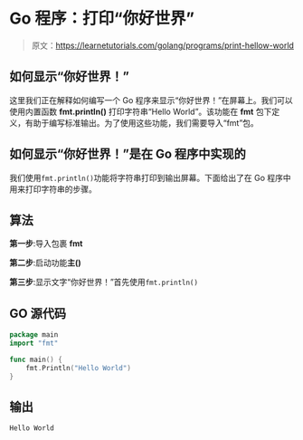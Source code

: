 # Go 程序：打印“你好世界”

> 原文：<https://learnetutorials.com/golang/programs/print-hellow-world>

## 如何显示“你好世界！”

这里我们正在解释如何编写一个 Go 程序来显示“你好世界！”在屏幕上。我们可以使用内置函数 **fmt.println()** 打印字符串“Hello World”。该功能在 **fmt** 包下定义，有助于编写标准输出。为了使用这些功能，我们需要导入“fmt”包。

## 如何显示“你好世界！”是在 Go 程序中实现的

我们使用`fmt.println()`功能将字符串打印到输出屏幕。下面给出了在 Go 程序中用来打印字符串的步骤。

## 算法

**第一步**:导入包裹 **fmt**

**第二步**:启动功能**主()**

**第三步**:显示文字“你好世界！”首先使用`fmt.println()`

## GO 源代码

```go
package main
import "fmt"

func main() {
    fmt.Println("Hello World")
}

```

## 输出

```go
Hello World
```